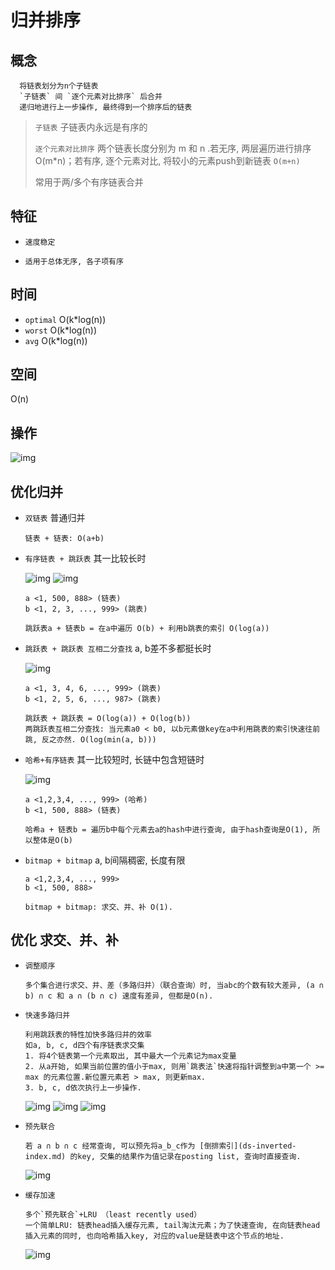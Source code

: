 # 归并排序

## 概念

      将链表划分为n个子链表
      `子链表` 间 `逐个元素对比排序` 后合并
      递归地进行上一步操作, 最终得到一个排序后的链表

> `子链表` 子链表内永远是有序的  
>
> `逐个元素对比排序` 两个链表长度分别为 m 和 n .若无序, 两层遍历进行排序O(m*n)；若有序, 逐个元素对比, 将较小的元素push到新链表 `O(m+n)`  
>
> 常用于两/多个有序链表合并

## 特征

- `速度稳定`

- `适用于总体无序, 各子项有序`

## 时间

- `optimal` O(k*log(n))
- `worst` O(k*log(n))
- `avg` O(k*log(n))

## 空间

O(n)

## 操作

  ![img](res/inverted-index-step.png)

## 优化归并

- `双链表` 普通归并

      链表 + 链表: O(a+b)

- `有序链表 + 跳跃表` 其一比较长时

  ![img](res/inverted-skiplist.png)
  ![img](res/inverted-skiplist2.png)

      a <1, 500, 888> (链表)
      b <1, 2, 3, ..., 999> (跳表)

      跳跃表a + 链表b = 在a中遍历 O(b) + 利用b跳表的索引 O(log(a)) 

- `跳跃表 + 跳跃表 互相二分查找` a, b差不多都挺长时

   ![img](res/inverted-binary.png)

      a <1, 3, 4, 6, ..., 999> (跳表)
      b <1, 2, 5, 6, ..., 987> (跳表)

      跳跃表 + 跳跃表 = O(log(a)) + O(log(b))
      两跳跃表互相二分查找: 当元素a0 < b0, 以b元素做key在a中利用跳表的索引快速往前跳, 反之亦然. O(log(min(a, b)))

- `哈希+有序链表` 其一比较短时, 长链中包含短链时

   ![img](res/inverted-hash.png)

      a <1,2,3,4, ..., 999> (哈希)
      b <1, 500, 888> (链表)

      哈希a + 链表b = 遍历b中每个元素去a的hash中进行查询, 由于hash查询是O(1), 所以整体是O(b)

- `bitmap + bitmap` a, b间隔稠密, 长度有限

      a <1,2,3,4, ..., 999>
      b <1, 500, 888>

      bitmap + bitmap: 求交、并、补 O(1).

## 优化 求交、并、补

- `调整顺序`

      多个集合进行求交、并、差（多路归并）（联合查询）时, 当abc的个数有较大差异, (a ∩ b) ∩ c 和 a ∩ (b ∩ c) 速度有差异, 但都是O(n).

- `快速多路归并`

      利用跳跃表的特性加快多路归并的效率
      如a, b, c, d四个有序链表求交集
      1. 将4个链表第一个元素取出, 其中最大一个元素记为max变量
      2. 从a开始, 如果当前位置的值小于max, 则用`跳表法`快速将指针调整到a中第一个 >= max 的元素位置.新位置元素若 > max, 则更新max.
      3. b, c, d依次执行上一步操作.

    ![img](res/merge-sort-col1.png)
    ![img](res/merge-sort-col2.png)
    ![img](res/merge-sort-col3.png)

- `预先联合`

      若 a ∩ b ∩ c 经常查询, 可以预先将a_b_c作为 [倒排索引](ds-inverted-index.md) 的key, 交集的结果作为值记录在posting list, 查询时直接查询.

    ![img](res/merge-sort-op3.png)

- `缓存加速`

      多个`预先联合`+LRU （least recently used）
      一个简单LRU: 链表head插入缓存元素, tail淘汰元素；为了快速查询, 在向链表head插入元素的同时, 也向哈希插入key, 对应的value是链表中这个节点的地址.

    ![img](res/merge-sort-op4.png)

